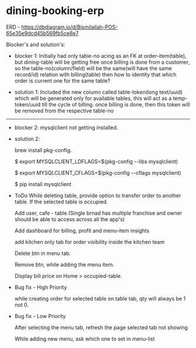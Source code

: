 # dining-booking-erp 

ERD - https://dbdiagram.io/d/Bismilallah-POS-65e35e9dcd45b569fb5ce8e7

Blocker's and solution's:
- blocker 1: Initially had only table-no acing as an FK at order-item(table), but dining-table will be getting free once billing is done from a customer, so the table-no(column/field) will be the same(will have the same record/id) relation with billing(table) then how to identity that which order is current one for the same table?

- solution 1: Included the new column called table-token(long text/uuid) which will be generated only for available tables, this will act as a temp- token/uuid till the cycle of billing. once billing is done, then this token will be removed from the respective table-no
*********************************************************************************************************************************************************************************
- blocker 2: mysqlclient not getting installed.

- solution 2:

  brew install pkg-config.

  $ export MYSQLCLIENT_LDFLAGS=$(pkg-config --libs mysqlclient)

  $ export MYSQLCLIENT_CFLAGS=$(pkg-config --cflags mysqlclient)

  $ pip install mysqlclient

- ToDo
  While deleting table, provide option to transfer order to another table. If the selected table is occupied.

  Add user, cafe - table.(Single brnad has multiple franchise and owner should be able to access across all the app's)

  Add dashboard for billing, profit and menu-item insights

  add kitchen only tab for order visibility inside the kitchen team

  Delete btn in menu tab.

  Remove btn, while adding the menu item.

  Display bill price on Home > occupied-table.

- Bug fix - High Priority

  while creating order for selected table on table tab, qty will always be 1 not 0.

- Bug fix - Low Priority 

  After selecting the menu tab, refresh the page selected tab not showing

  While adding new menu, ask which one to set in menu-list